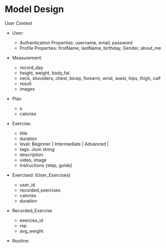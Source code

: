# Model Design

User Context

- User:
    - Authentication Properties: username, email, password
    - Profile Properties: firstName, lastName, birthday, Gender, about_me

- Measurement:
  - record_day
  - height, weight, body_fat 
  - neck, shoulders, chest, bicep, forearm, wrist, waist, hips, thigh, calf
  - result
  - images

- Plan
  - s
  - calories

- Exercise:
    - title
    - duration
    - level: Beginner | Intermediate | Advanced |
    - tags: Json string
    - description
    - video, image
    - instructions {step, guide}

- Exercised: (User_Exercises)
  - user_id
  - recorded_exercises  
  - calories
  - duration

- Recorded_Exercise 
  - exercise_id
  - rep
  - avg_weight


- Routine:

 